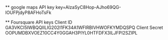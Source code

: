 ** google maps API key
key=AIzaSyC8Hop-AJho69QG-IOUFPjdyP8AFHoTsFk

** Foursquare API keys
Client ID
GA3VKCI5IWBQQIILIG202I1FK34A1WFIRBIVHWOFKYMDQSPQ
Client Secret
OOPUMDBXVOEZ10CC4Y0GGAH3PIYL0HTFDFX3ILJFPI2SZIPL
